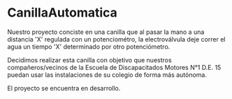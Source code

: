 # CanillaAutomatica

Nuestro proyecto conciste en una canilla que al pasar la mano a una distancia 'X' regulada con un potenciométro, la electroválvula deje correr el agua un tiempo 'X' determinado por otro potenciómetro. 

Decidimos realizar esta canilla con objetivo que nuestros compañeros/vecinos de la Escuela de Discapacitados Motores N°1 D.E. 15 puedan usar las instalaciones de su colegio de forma más autónoma.

El proyecto se encuentra en desarrollo.
